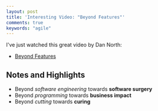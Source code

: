 ```yaml
---
layout: post
title: 'Interesting Video: "Beyond Features"'
comments: true
keywords: "agile"
---
```


I've just watched this great video by Dan North:

- [Beyond Features](https://www.youtube.com/watch?v=lz5HBtDl-1A)

## Notes and Highlights

- Beyond *software engineering* towards **software surgery**
- Beyond *programming* towards **business impact**
- Beyond *cutting* towards **curing**
